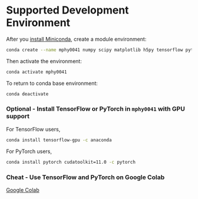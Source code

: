 
# Supported Development Environment

After you [install Miniconda](https://docs.conda.io/projects/conda/en/latest/user-guide/install/), create a module environment:
```bash
conda create --name mphy0041 numpy scipy matplotlib h5py tensorflow pytorch
```
Then activate the environment:
```bash
conda activate mphy0041
```
To return to conda base environment:
```bash
conda deactivate
```

### Optional - Install TensorFlow or PyTorch in `mphy0041` with GPU support
For TensorFlow users, 
```bash
conda install tensorflow-gpu -c anaconda 
```

For PyTorch users,
```bash
conda install pytorch cudatoolkit=11.0 -c pytorch
```

### Cheat - Use TensorFlow and PyTorch on Google Colab
[Google Colab](https://colab.research.google.com/)